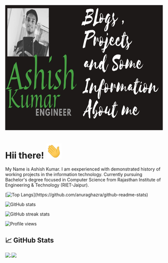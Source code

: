 <img src="https://github.com/jokker99/jokker99/blob/master/Assets/ye.jpg" width="120%" height="400px">

# Hii there!  <img src="https://github.com/jokker99/jokker99/blob/master/Assets/wave.gif" width="50px">
My Name is Ashish Kumar. I am eexperienced with demonstrated history of working projects in the information technology.
Currently pursuing Bachelor's degree focused in Computer Science from Rajasthan Institute of Engineering & Technology (RIET-Jaipur). 
<!--
**jokker99/jokker99** is a ✨ _special_ ✨ repository because its `README.md` (this file) appears on your GitHub profile.

Here are some ideas to get you started:

- 🔭 I’m currently working on ...
- 🌱 I’m currently learning ...
- 👯 I’m looking to collaborate on ...
- 🤔 I’m looking for help with ...
- 💬 Ask me about ...
- 📫 How to reach me: ...
- 😄 Pronouns: ...
- ⚡ Fun fact: ...
-->



[![Top Langs](https://github-readme-stats.vercel.app/api/top-langs/?username=jokker99&theme=tokyonight")](https://github.com/anuraghazra/github-readme-stats)

![GitHub stats](https://github-readme-stats.vercel.app/api?username=jokker99&show_icons=true&theme=tokyonight")  

![GitHub streak stats](https://github-readme-streak-stats.herokuapp.com/?user=jokker99&theme=tokyonight")  


![Profile views](https://gpvc.arturio.dev/jokker99)  







## &#x1f4c8; GitHub Stats
<a href="https://github.com/jokker99/jokker99">
  <img align="center" src="https://github-readme-stats.vercel.app/api/top-langs/?username=jokker99&hide=java,html&title_color=ffffff&text_color=c9cacc&icon_color=2bbc8a&bg_color=1d1f21" />
</a>
<img align="center" src="https://github-readme-stats.vercel.app/api?username=jokker99&theme=tokyonight" />
